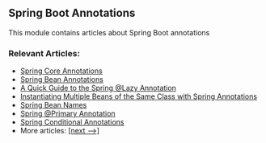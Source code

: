 ## Spring Boot Annotations

This module contains articles about Spring Boot annotations

### Relevant Articles:

- [Spring Core Annotations](https://www.baeldung.com/spring-core-annotations)
- [Spring Bean Annotations](https://www.baeldung.com/spring-bean-annotations)
- [A Quick Guide to the Spring @Lazy Annotation](https://www.baeldung.com/spring-lazy-annotation)
- [Instantiating Multiple Beans of the Same Class with Spring Annotations](https://www.baeldung.com/spring-same-class-multiple-beans)
- [Spring Bean Names](https://www.baeldung.com/spring-bean-names)
- [Spring @Primary Annotation](http://www.baeldung.com/spring-primary)
- [Spring Conditional Annotations](https://www.baeldung.com/spring-conditional-annotations)
- More articles: [[next -->]](/spring-boot-modules/spring-boot-annotations-2)
